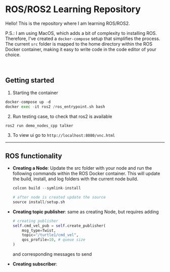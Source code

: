 # ROS/ROS2 Learning Repository

Hello! This is the repository where I am learning ROS/ROS2.

P.S.: I am using MacOS, which adds a bit of complexity to installing ROS. Therefore, I've created a `docker-compose` setup that simplifies the process. The current `src` folder is mapped to the home directory within the ROS Docker container, making it easy to write code in the code editor of your choice.

</br>

## Getting started
1. Starting the container
```python
docker-compose up -d
docker exec -it ros2 /ros_entrypoint.sh bash 
```

2. Run testing case, to check that ros2 is available

```python
ros2 run demo_nodes_cpp talker
```
3. To view ui go to `http://localhost:8080/vnc.html`


------ 
## ROS functionality 

- __Creating a Node__: Update the src folder with your node and run the following commands within the ROS Docker container. This will update the build, install, and log folders with the current node build.

    ```python
    colcon build --symlink-install

    # after node is created update the source
    source install/setup.sh
    ```

- __Creating topic publisher__: same as creating Node, but requires adding
    ```python
    # creating publisher 
    self.cmd_vel_pub = self.create_publisher(
        msg_type=Twist,
        topic="/turtle1/cmd_vel", 
        qos_profile=10, # queue size
    )
    ```
    and corresponding messages to send

- __Creating subscriber__:
